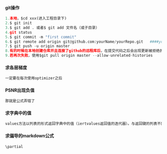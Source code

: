 #### git操作
```python
1.本地，$cd xxx(进入工程目录下)
2.$ git init
3.$ git add . 或者$ git add 文件名（或子目录）
4.git status
5.$ git commit -m "first commit"
6.$ git remote add origin git@github.com:yourName/yourRepo.git   ####yourName是Github的账号，而yourRepo是在Github上 面给新建的远程仓库取的名字。
7.$ git push -u origin master
8.有的时候在本地创建仓库并且连接了github的远程库后，在提交代码之后会出现更新被拒绝的错误。使用$git pull origin master
9.若再次失败，使用$git pull origin master --allow-unrelated-histories
```


#### 求各层梯度
```cmd
一定要在每次使用optimizer之后
```

#### PSNR出现负值
```cmd
那就是公式弄错了
```

#### 求字典中的值
```cmd
values方法以列表的形式返回字典中的值（iertvalues返回值的迭代器）。与返回键的列表不同的是，返回值的列表中可以包含重复的元素
```

#### 求偏导的markdown公式
```cmd
\partial
```
